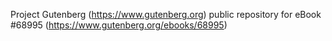 Project Gutenberg (https://www.gutenberg.org) public repository for eBook #68995 (https://www.gutenberg.org/ebooks/68995)
